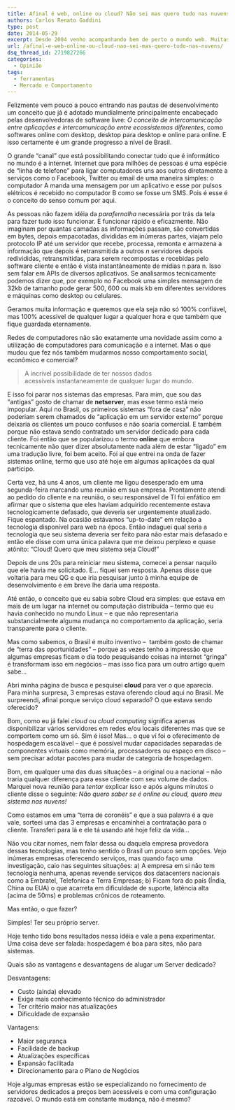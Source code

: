 ```yaml
---
title: Afinal é web, online ou cloud? Não sei mas quero tudo nas nuvens!
authors: Carlos Renato Gaddini
type: post
date: 2014-05-29
excerpt: Desde 2004 venho acompanhando bem de perto o mundo web. Muitas empresas vem ano após ano investindo pesado para tirar as informações de dentro da empresa, literalmente. Várias vertentes tem sido abordadas por empresas de software que precisam determinantemente exteriorizar  os dados de seus clientes, afinal tudo cada dia está mais conectado.
url: /afinal-e-web-online-ou-cloud-nao-sei-mas-quero-tudo-nas-nuvens/
dsq_thread_id: 2719827266
categories:
  - Opinião
tags:
  - ferramentas
  - Mercado e Comportamento
---
```

Felizmente vem pouco a pouco entrando nas pautas de desenvolvimento um conceito que já é adotado mundialmente principalmente encabeçado pelas desenvolvedoras de software livre: _O conceito de intercomunicação entre aplicações e intercomunicação entre ecossistemas diferentes_, como softwares online com desktop, desktop para desktop e online para online. E isso certamente é um grande progresso a nível de Brasil.

O grande “canal” que está possibilitando conectar tudo que é informático no mundo é a internet. Internet que para milhões de pessoas é uma espécie de “linha de telefone” para ligar computadores uns aos outros diretamente a serviços como o Facebook, Twitter ou email de uma maneira simples: o computador A manda uma mensagem por um aplicativo e esse por pulsos elétricos é recebido no computador B como se fosse um SMS. Pois é esse é o conceito do senso comum por aqui.

As pessoas não fazem idéia da _parafernalha_ necessária por trás da tela para fazer tudo isso funcionar. E funcionar rápido e eficazmente. Não imaginam por quantas camadas as informações passam, são convertidas em bytes, depois empacotadas, divididas em inúmeras partes, viajam pelo protocolo IP até um servidor que recebe, processa, remonta e armazena a informação que depois é retransmitida a outros _n_ servidores depois redivididas, retransmitidas, para serem recompostas e recebidas pelo software cliente e então é vista instantâneamente de mídias n para n. Isso sem falar em APIs de diversos aplicativos. Se analisarmos tecnicamente podemos dizer que, por exemplo no Facebook uma simples mensagem de 32kb de tamanho pode gerar 500, 600 ou mais kb em diferentes servidores e máquinas como desktop ou celulares.

Geramos muita informação e queremos que ela seja não só 100% confiável, mas 100% acessível de qualquer lugar a qualquer hora e que também que fique guardada eternamente.

Redes de computadores não são exatamente uma novidade assim como a utilização de computadores para comunicação e a internet. Mas o que mudou que fez nós também mudarmos nosso comportamento social, econômico e comercial?

> A incrível possibilidade de ter nossos dados acessíveis instantaneamente de qualquer lugar do mundo.

E isso foi parar nos sistemas das empresas. Para mim, que sou das “antigas” gosto de chamar de **netserver**, mas esse termo está meio impopular. Aqui no Brasil, os primeiros sistemas “fora de casa” não poderiam serem chamados de “aplicação em um servidor externo” porque deixaria os clientes um pouco confusos e não soaria comercial. E também porque não estava sendo contratado um servidor dedicado para cada cliente. Foi então que se popularizou o termo **online** que embora tecnicamente não quer dizer absolutamente nada além de estar “ligado” em uma tradução livre, foi bem aceito. Foi aí que entrei na onda de fazer sistemas online, termo que uso até hoje em algumas aplicações da qual participo.

Certa vez, há uns 4 anos, um cliente me ligou desesperado em uma segunda-feira marcando uma reunião em sua empresa. Prontamente atendi ao pedido do cliente e na reunião, o seu responsável de TI foi enfático em afirmar que o sistema que eles haviam adquirido recentemente estava tecnologicamente defasado, que deveria ser urgentemente atualizado. Fique espantado. Na ocasião estávamos “up-to-date” em relação a tecnologia disponível para web na época. Então indaguei qual seria a tecnologia que seu sistema deveria ser feito para não estar mais defasado e então ele disse com uma única palavra que me deixou perplexo e quase atônito: &#8220;Cloud! Quero que meu sistema seja Cloud!&#8221;
  
Depois de uns 20s para reiniciar meu sistema, comecei a pensar naquilo que ele havia me solicitado. E&#8230; fiquei sem resposta. Apenas disse que voltaria para meu QG e que iria pesquisar junto à minha equipe de desenvolvimento e em breve lhe daria uma resposta.

Até então, o conceito que eu sabia sobre Cloud era simples: que estava em mais de um lugar na internet ou computação distribuída &#8211; termo que eu havia conhecido no mundo Linux &#8211; e que não representaria substancialmente alguma mudança no comportamento da aplicação, seria transparente para o cliente.

Mas como sabemos, o Brasil é muito inventivo &#8211;  também gosto de chamar de “terra das oportunidades” &#8211; porque as vezes tenho a impressão que algumas empresas ficam o dia todo pesquisando coisas na internet “gringa” e transformam isso em negócios &#8211; mas isso fica para um outro artigo quem sabe…

Abri minha página de busca e pesquisei **cloud** para ver o que aparecia. Para minha surpresa, 3 empresas estava oferendo cloud aqui no Brasil. Me surpreendi, afinal porque serviço cloud separado? O que estava sendo oferecido?

Bom, como eu já falei _cloud_ ou _cloud computing_ significa apenas disponibilizar vários servidores em redes e/ou locais diferentes mas que se comportem como um só. Sim é isso! Mas… o que ví foi o oferecimento de hospedagem escalável &#8211; que é possível mudar capacidades separadas de componentes virtuais como memória, processadores ou espaço em disco &#8211; sem precisar adotar pacotes para mudar de categoria de hospedagem.

Bom, em qualquer uma das duas situações &#8211; a original ou a nacional &#8211; não traria qualquer diferença para esse cliente com seu volume de dados. Marquei nova reunião para _tentar_ explicar isso e após alguns minutos o cliente disse o seguinte: _Não quero saber se é online ou cloud, quero meu sistema nas nuvens!_

Como estamos em uma “terra de coronéis” e que a sua palavra é a que vale, sorteei uma das 3 empresas e encaminhei a contratação para o cliente. Transferi para lá e ele tá usando até hoje feliz da vida…

Não vou citar nomes, nem falar dessa ou daquela empresa provedora dessas tecnologias, mas tenho sentido o Brasil um pouco sem opções. Vejo inúmeras empresas oferecendo serviços, mas quando faço uma investigação, caio nas seguintes situações: a) A empresa em si não tem tecnologia nenhuma, apenas revende serviços dos datacenters nacionais como a Embratel, Telefonica e Terra Empresas; b) Ficam fora do país (Índia, China ou EUA) o que acarreta em dificuldade de suporte, latência alta (acima de 50ms) e problemas crônicos de roteamento.

Mas então, o que fazer?

Simples! Ter seu próprio server.

Hoje tenho tido bons resultados nessa idéia e vale a pena experimentar. Uma coisa deve ser falada: hospedagem é boa para sites, não para sistemas.

Quais são as vantagens e desvantagens de alugar um Server dedicado?

Desvantagens:

  * Custo (ainda) elevado
  * Exige mais conhecimento técnico do administrador
  * Ter critério maior nas atualizações
  * Dificuldade de expansão

Vantagens:

  * Maior segurança
  * Facilidade de backup
  * Atualizações específicas
  * Expansão facilitada
  * Direcionamento para o Plano de Negócios

Hoje algumas empresas estão se especializando no fornecimento de servidores dedicados a preços bem acessíveis e com uma configuração razoável. O mundo está em constante mudança, não é mesmo?